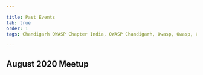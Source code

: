 ```yaml
---

title: Past Events
tab: true
order: 1
tags: Chandigarh OWASP Chapter India, OWASP Chandigarh, Owasp, Owasp, Chandigarh,Owasp chapter

---
```

## August 2020 Meetup

